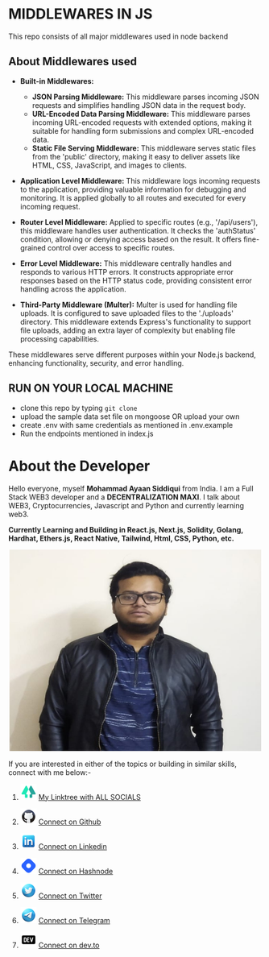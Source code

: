 <!-- @format -->

# MIDDLEWARES IN JS

This repo consists of all major middlewares used in node backend

## About Middlewares used

- **Built-in Middlewares:**

  - **JSON Parsing Middleware:** This middleware parses incoming JSON requests and simplifies handling JSON data in the request body.
  - **URL-Encoded Data Parsing Middleware:** This middleware parses incoming URL-encoded requests with extended options, making it suitable for handling form submissions and complex URL-encoded data.
  - **Static File Serving Middleware:** This middleware serves static files from the 'public' directory, making it easy to deliver assets like HTML, CSS, JavaScript, and images to clients.

- **Application Level Middleware:** This middleware logs incoming requests to the application, providing valuable information for debugging and monitoring. It is applied globally to all routes and executed for every incoming request.

- **Router Level Middleware:** Applied to specific routes (e.g., '/api/users'), this middleware handles user authentication. It checks the 'authStatus' condition, allowing or denying access based on the result. It offers fine-grained control over access to specific routes.

- **Error Level Middleware:** This middleware centrally handles and responds to various HTTP errors. It constructs appropriate error responses based on the HTTP status code, providing consistent error handling across the application.

- **Third-Party Middleware (Multer):** Multer is used for handling file uploads. It is configured to save uploaded files to the './uploads' directory. This middleware extends Express's functionality to support file uploads, adding an extra layer of complexity but enabling file processing capabilities.

These middlewares serve different purposes within your Node.js backend, enhancing functionality, security, and error handling.

## RUN ON YOUR LOCAL MACHINE

- clone this repo by typing `git clone `
- upload the sample data set file on mongoose OR upload your own
- create .env with same credentials as mentioned in .env.example
- Run the endpoints mentioned in index.js

# About the Developer

Hello everyone, myself **Mohammad Ayaan Siddiqui** from India. I am a Full Stack WEB3 developer and a **DECENTRALIZATION MAXI**. I talk about WEB3, Cryptocurrencies, Javascript and Python and currently learning web3.

**Currently Learning and Building in React.js, Next.js, Solidity, Golang, Hardhat, Ethers.js, React Native, Tailwind, Html, CSS, Python, etc.**

<p align="center">
<img src="./public/profile.jpg" alt="profile" style="height: 400px; width:500px;"/>
</p>

If you are interested in either of the topics or building in similar skills, connect with me below:-

1. ![Alt text](public/linktree.png 'linktree') [My Linktree with ALL SOCIALS](https://linktr.ee/ayaaneth)

2. ![Alt text](public/github.png 'github') [Connect on Github](https://github.com/moayaan1911)

3. ![Alt text](public/linkedin.png 'linkedin') [Connect on Linkedin](www.linkedin.com/in/ayaaneth)
4. ![Alt text](public/hashnode.png 'dev') [Connect on Hashnode](https://moayaan.hashnode.dev/)

5. ![Alt text](public/twitter.png 'twitter') [Connect on Twitter](https://www.twitter.com/usdisshitcoin)

6. ![Alt text](public/telegram.png 'telegram') [Connect on Telegram](https://t.me/usdisshitcoin)

7. ![Alt text](public/dev.png 'dev') [Connect on dev.to](https://dev.to/moayaan1911)
